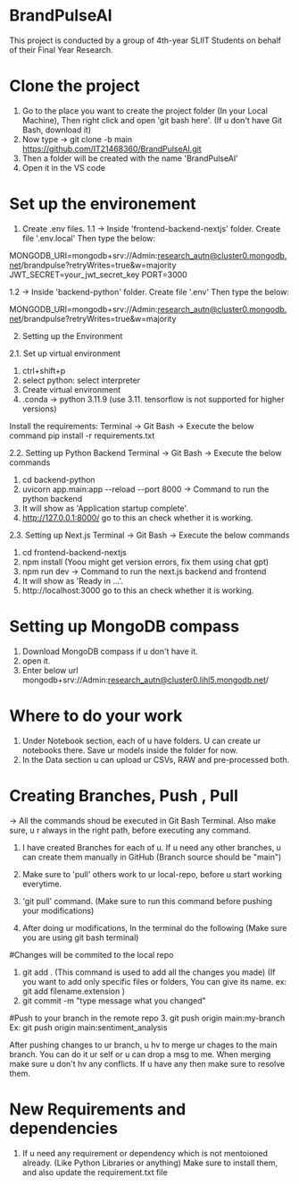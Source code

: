 # BrandPulseAI
This project is conducted by a group of 4th-year SLIIT Students on behalf of their Final Year Research. 


# Clone the project

1. Go to the place you want to create the project folder (In your Local Machine), Then right click and open 'git bash here'. 
(If u don't have Git Bash, download it)
2. Now type -> git clone -b main https://github.com/IT21468360/BrandPulseAI.git
3. Then a folder will be created with the name 'BrandPulseAI'
4. Open it in the VS code

# Set up the environement

1. Create .env files.
1.1 -> Inside 'frontend-backend-nextjs' folder. 
       Create file '.env.local'
       Then type the below:
       
MONGODB_URI=mongodb+srv://Admin:research_autn@cluster0.mongodb.net/brandpulse?retryWrites=true&w=majority
JWT_SECRET=your_jwt_secret_key
PORT=3000

1.2 -> Inside 'backend-python' folder. 
       Create file '.env'
       Then type the below:
       
MONGODB_URI=mongodb+srv://Admin:research_autn@cluster0.mongodb.net/brandpulse?retryWrites=true&w=majority

2. Setting up the Environment

2.1. Set up virtual environment
  1)  ctrl+shift+p
  2) select python: select interpreter
  3) Create virtual environment
  4) .conda -> python 3.11.9 (use 3.11. tensorflow is not supported for higher versions)
 
Install the requirements:
Terminal -> Git Bash -> Execute the below command
 pip install -r requirements.txt

2.2. Setting up Python Backend
Terminal -> Git Bash -> Execute the below commands
1) cd backend-python
2) uvicorn app.main:app --reload --port 8000    -> Command to run the python backend
3) It will show as 'Application startup complete'.
4) http://127.0.0.1:8000/  go to this an check whether it is working.

2.3. Setting up Next.js
Terminal -> Git Bash -> Execute the below commands
1) cd frontend-backend-nextjs
2) npm install (Yoou might get version errors, fix them using chat gpt)
3) npm run dev    -> Command to run the next.js backend and frontend
4) It will show as 'Ready in ...'.
5) http://localhost:3000  go to this an check whether it is working.

# Setting up MongoDB compass 
1. Download MongoDB compass if u don't have it.
2. open it.
3. Enter below url
mongodb+srv://Admin:research_autn@cluster0.lihl5.mongodb.net/

# Where to do your work

1. Under Notebook section, each of u have folders. U can create ur notebooks there. Save ur models inside the folder for now. 
2. In the Data section u can upload ur CSVs, RAW and pre-processed both.

# Creating Branches, Push , Pull

 -> All the commands shoud be executed in Git Bash Terminal.
 Also make sure, u r always in the right path, before executing any command.
 
1. I have created Branches for each of u. If u need any other branches, u can create them manually in GitHub (Branch source should be "main")
2. Make sure to 'pull' others work to ur local-repo, before u start working everytime.
3. 'git pull' command. (Make sure to run this command before pushing your modifications)
   
4. After doing ur modifications,
In the terminal do the following (Make sure you are using git bash terminal)

#Changes will be commited to the local repo 
1. git add . (This command is used to add all the changes you made) (If you want to add only specific files or folders, You can give its name. ex: git add filename.extension ) 
2. git commit -m "type message what you changed"

#Push to your branch in the remote repo 
3. git push origin main:my-branch    
Ex: git push origin main:sentiment_analysis

After pushing changes to ur branch, u hv to merge ur chages to the main branch.
You can do it ur self or u can drop a msg to me.
When merging make sure u don't hv any conflicts. If u have any then make sure to resolve them.

# New Requirements and dependencies

1. If u need any requirement or dependency which is not mentoioned already.
(Like Python Libraries or anything)
Make sure to install them, and also update the requirement.txt file
